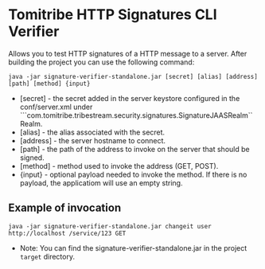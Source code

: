 # Tomitribe HTTP Signatures CLI Verifier

Allows you to test HTTP signatures of a HTTP message to a server. After building the project you can use the following command:

```java -jar signature-verifier-standalone.jar [secret] [alias] [address] [path] [method] {input}```

* [secret] - the secret added in the server keystore configured in the conf/server.xml under 
```com.tomitribe.tribestream.security.signatures.SignatureJAASRealm`` Realm.
* [alias] - the alias associated with the secret.
* [address] - the server hostname to connect.
* [path] - the path of the address to invoke on the server that should be signed.
* [method] - method used to invoke the address (GET, POST).
* {input} - optional payload needed to invoke the method. If there is no payload, the applicatiom will use an empty string.

## Example of invocation 

```java -jar signature-verifier-standalone.jar changeit user http://localhost /service/123 GET```

* Note: You can find the signature-verifier-standalone.jar in the project ```target``` directory.